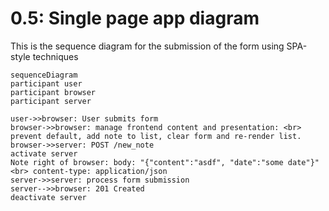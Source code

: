 # 0.5: Single page app diagram

This is the sequence diagram for the submission of the form using SPA-style techniques

```mermaid
sequenceDiagram
participant user
participant browser
participant server

user->>browser: User submits form
browser->>browser: manage frontend content and presentation: <br> prevent default, add note to list, clear form and re-render list.
browser->>server: POST /new_note
activate server
Note right of browser: body: "{"content":"asdf", "date":"some date"}" <br> content-type: application/json
server->>server: process form submission
server-->>browser: 201 Created
deactivate server

```
